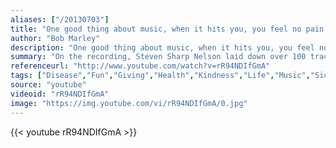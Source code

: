 ```yaml
---
aliases: ["/20130703"]
title: "One good thing about music, when it hits you, you feel no pain."
author: "Bob Marley"
description: "One good thing about music, when it hits you, you feel no pain. - Bob Marley quotes from GetInspired365.com"
summary: "On the recording, Steven Sharp Nelson laid down over 100 tracks including cello textures never known possible. Every single sound on the video was made using only the instruments shown: piano, cello, mouth percussion and kick drum. We utilized some cool effects on lots of stuff...for example the U2-style delay on Steve's pizzicato at the beginning."
referenceurl: "http://www.youtube.com/watch?v=rR94NDIfGmA"
tags: ["Disease","Fun","Giving","Health","Kindness","Life","Music","Sickness","Suffering",]
source: "youtube"
videoid: "rR94NDIfGmA"
image: "https://img.youtube.com/vi/rR94NDIfGmA/0.jpg"
---
```


{{< youtube rR94NDIfGmA >}}
